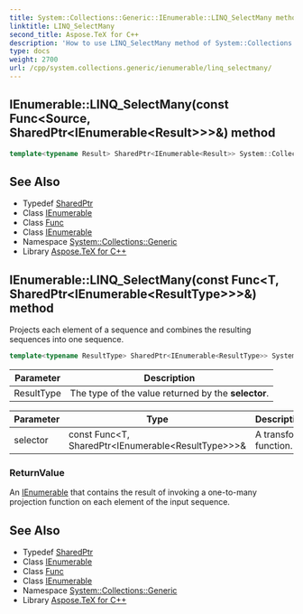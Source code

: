 ```yaml
---
title: System::Collections::Generic::IEnumerable::LINQ_SelectMany method
linktitle: LINQ_SelectMany
second_title: Aspose.TeX for C++
description: 'How to use LINQ_SelectMany method of System::Collections::Generic::IEnumerable class in C++.'
type: docs
weight: 2700
url: /cpp/system.collections.generic/ienumerable/linq_selectmany/
---
```

## IEnumerable::LINQ_SelectMany(const Func\<Source, SharedPtr\<IEnumerable\<Result\>\>\>\&) method




```cpp
template<typename Result> SharedPtr<IEnumerable<Result>> System::Collections::Generic::IEnumerable<T>::LINQ_SelectMany(const Func<Source, SharedPtr<IEnumerable<Result>>> &selector)
```

## See Also

* Typedef [SharedPtr](../../../system/sharedptr/)
* Class [IEnumerable](../)
* Class [Func](../../../system/func/)
* Class [IEnumerable](../)
* Namespace [System::Collections::Generic](../../)
* Library [Aspose.TeX for C++](../../../)
## IEnumerable::LINQ_SelectMany(const Func\<T, SharedPtr\<IEnumerable\<ResultType\>\>\>\&) method


Projects each element of a sequence and combines the resulting sequences into one sequence.

```cpp
template<typename ResultType> SharedPtr<IEnumerable<ResultType>> System::Collections::Generic::IEnumerable<T>::LINQ_SelectMany(const Func<T, SharedPtr<IEnumerable<ResultType>>> &selector)
```


| Parameter | Description |
| --- | --- |
| ResultType | The type of the value returned by the **selector**. |

| Parameter | Type | Description |
| --- | --- | --- |
| selector | const Func\<T, SharedPtr\<IEnumerable\<ResultType\>\>\>\& | A transform function. |

### ReturnValue

An [IEnumerable](../) that contains the result of invoking a one-to-many projection function on each element of the input sequence.

## See Also

* Typedef [SharedPtr](../../../system/sharedptr/)
* Class [IEnumerable](../)
* Class [Func](../../../system/func/)
* Class [IEnumerable](../)
* Namespace [System::Collections::Generic](../../)
* Library [Aspose.TeX for C++](../../../)
